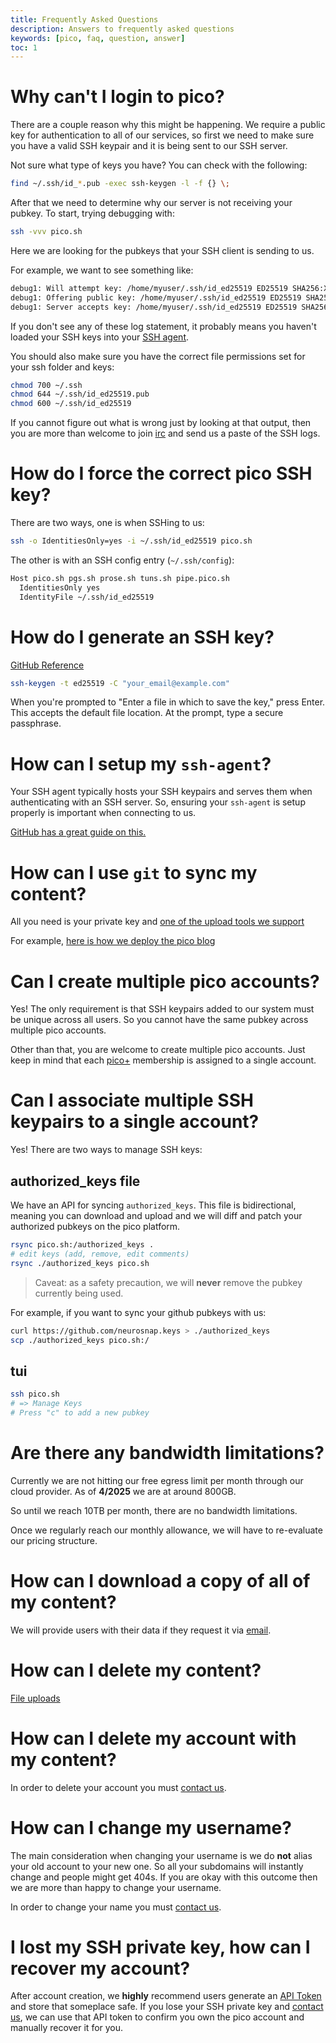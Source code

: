 ```yaml
---
title: Frequently Asked Questions
description: Answers to frequently asked questions
keywords: [pico, faq, question, answer]
toc: 1
---
```


# Why can't I login to pico?

There are a couple reason why this might be happening. We require a public key
for authentication to all of our services, so first we need to make sure you
have a valid SSH keypair and it is being sent to our SSH server.

Not sure what type of keys you have? You can check with the following:

```bash
find ~/.ssh/id_*.pub -exec ssh-keygen -l -f {} \;
```

After that we need to determine why our server is not receiving your pubkey. To
start, trying debugging with:

```bash
ssh -vvv pico.sh
```

Here we are looking for the pubkeys that your SSH client is sending to us.

For example, we want to see something like:

```bash
debug1: Will attempt key: /home/myuser/.ssh/id_ed25519 ED25519 SHA256:XXX agent
debug1: Offering public key: /home/myuser/.ssh/id_ed25519 ED25519 SHA256:XXX agent
debug1: Server accepts key: /home/myuser/.ssh/id_ed25519 ED25519 SHA256:XXX agent
```

If you don't see any of these log statement, it probably means you haven't
loaded your SSH keys into your [SSH agent](#how-can-i-setup-my-ssh-agent).

You should also make sure you have the correct file permissions set for your ssh
folder and keys:

```bash
chmod 700 ~/.ssh
chmod 644 ~/.ssh/id_ed25519.pub
chmod 600 ~/.ssh/id_ed25519
```

If you cannot figure out what is wrong just by looking at that output, then you
are more than welcome to join [irc](/irc) and send us a paste of the SSH logs.

# How do I force the correct pico SSH key?

There are two ways, one is when SSHing to us:

```bash
ssh -o IdentitiesOnly=yes -i ~/.ssh/id_ed25519 pico.sh
```

The other is with an SSH config entry (`~/.ssh/config`):

```bash
Host pico.sh pgs.sh prose.sh tuns.sh pipe.pico.sh
  IdentitiesOnly yes
  IdentityFile ~/.ssh/id_ed25519
```

# How do I generate an SSH key?

[GitHub Reference](https://docs.github.com/en/authentication/connecting-to-github-with-ssh/generating-a-new-ssh-key-and-adding-it-to-the-ssh-agent)

```bash
ssh-keygen -t ed25519 -C "your_email@example.com"
```

When you're prompted to "Enter a file in which to save the key," press Enter.
This accepts the default file location. At the prompt, type a secure passphrase.

# How can I setup my `ssh-agent`?

Your SSH agent typically hosts your SSH keypairs and serves them when
authenticating with an SSH server. So, ensuring your `ssh-agent` is setup
properly is important when connecting to us.

[GitHub has a great guide on this.](https://docs.github.com/en/authentication/connecting-to-github-with-ssh/generating-a-new-ssh-key-and-adding-it-to-the-ssh-agent#adding-your-ssh-key-to-the-ssh-agent)

# How can I use `git` to sync my content?

All you need is your private key and
[one of the upload tools we support](/file-uploads)

For example,
[here is how we deploy the pico blog](https://github.com/picosh/official-blog/blob/main/.github/workflows/publish.yml)

# Can I create multiple pico accounts?

Yes! The only requirement is that SSH keypairs added to our system must be
unique across all users. So you cannot have the same pubkey across multiple pico
accounts.

Other than that, you are welcome to create multiple pico accounts. Just keep in
mind that each [pico+](/plus) membership is assigned to a single account.

# Can I associate multiple SSH keypairs to a single account?

Yes! There are two ways to manage SSH keys:

## authorized_keys file

We have an API for syncing `authorized_keys`. This file is bidirectional,
meaning you can download and upload and we will diff and patch your authorized
pubkeys on the pico platform.

```bash
rsync pico.sh:/authorized_keys .
# edit keys (add, remove, edit comments)
rsync ./authorized_keys pico.sh
```

> Caveat: as a safety precaution, we will **never** remove the pubkey currently
> being used.

For example, if you want to sync your github pubkeys with us:

```bash
curl https://github.com/neurosnap.keys > ./authorized_keys
scp ./authorized_keys pico.sh:/
```

## tui

```bash
ssh pico.sh
# => Manage Keys
# Press "c" to add a new pubkey
```

# Are there any bandwidth limitations?

Currently we are not hitting our free egress limit per month through our cloud
provider. As of **4/2025** we are at around 800GB.

So until we reach 10TB per month, there are no bandwidth limitations.

Once we regularly reach our monthly allowance, we will have to re-evaluate our
pricing structure.

# How can I download a copy of all of my content?

We will provide users with their data if they request it via
[email](mailto:hello@pico.sh).

# How can I delete my content?

[File uploads](/file-uploads#how-do-i-delete-files)

# How can I delete my account with my content?

In order to delete your account you must [contact us](/contact).

# How can I change my username?

The main consideration when changing your username is we do **not** alias your
old account to your new one. So all your subdomains will instantly change and
people might get 404s. If you are okay with this outcome then we are more than
happy to change your username.

In order to change your name you must [contact us](/contact).

# I lost my SSH private key, how can I recover my account?

After account creation, we **highly** recommend users generate an
[API Token](/api-token) and store that someplace safe. If you lose your SSH
private key and [contact us](/contact), we can use that API token to confirm you
own the pico account and manually recover it for you.
